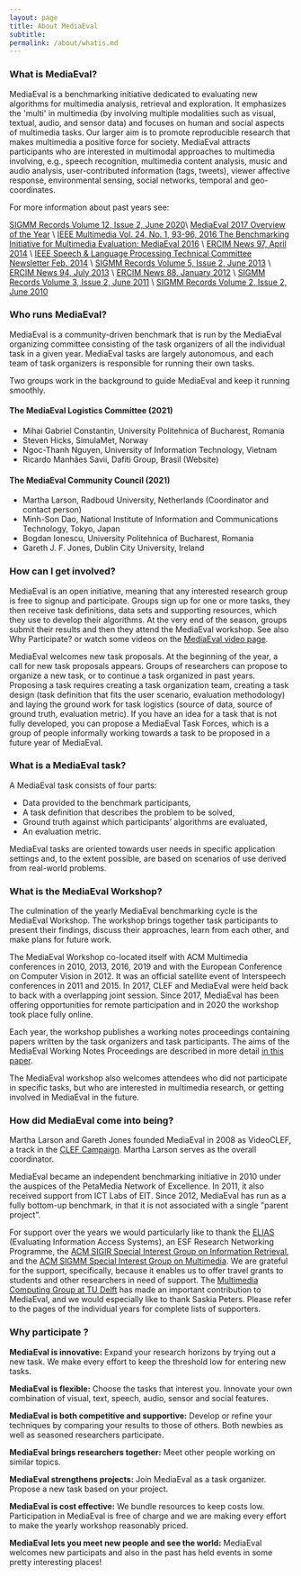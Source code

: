 ```yaml
---
layout: page
title: About MediaEval
subtitle: 
permalink: /about/whatis.md
---
```

### What is MediaEval?

MediaEval is a benchmarking initiative dedicated to evaluating new algorithms for multimedia analysis, retrieval and exploration. It emphasizes the 'multi' in multimedia (by involving multiple modalities such as visual, textual, audio, and sensor data) and focuses on human and social aspects of multimedia tasks. Our larger aim is to promote reproducible research that makes multimedia a positive force for society. MediaEval attracts participants who are interested in multimodal approaches to multimedia involving, e.g., speech recognition, multimedia content analysis, music and audio analysis, user-contributed information (tags, tweets), viewer affective response, environmental sensing, social networks, temporal and geo-coordinates.

For more information about past years see:

[SIGMM Records Volume 12, Issue 2, June 2020](https://records.sigmm.org/2020/07/08/mediaeval-multimedia-evaluation-benchmark-tenth-anniversary-and-counting/)\\
[MediaEval 2017 Overview of the Year](https://youtu.be/3eE8A2mC2aw) \\
[IEEE Multimedia Vol. 24, No. 1, 93-96, 2016 The Benchmarking Initiative for Multimedia Evaluation: MediaEval 2016](http://ieeexplore.ieee.org/stamp/stamp.jsp?tp=&arnumber=7849098) \\
[ERCIM News 97, April 2014](http://ercim-news.ercim.eu/en97/events/mediaeval-2013-evaluation-campaign) \\
[IEEE Speech & Language Processing Technical Committee Newsletter Feb. 2014](http://www.signalprocessingsociety.org/technical-committees/list/sl-tc/spl-nl/2014-02/sltc-newsletter-february-2014-mediaeval-2013/) \\
[SIGMM Records Volume 5, Issue 2, June 2013](http://records.sigmm.ndlab.net/2013/07/mediaeval-multimedia-benchmark-highlights-from-the-ongoing-2013-season/) \\
[ERCIM News 94, July 2013](http://ercim-news.ercim.eu/en94/events/mediaeval-2012-evaluation-campaign) \\
[ERCIM News 88, January 2012](http://ercim-news.ercim.eu/en88/events/mediaeval-2011-evaluation-campaign) \\
[SIGMM Records Volume 3, Issue 2, June 2011](http://sigmm.org/records/records1102/featured01.html) \\
[SIGMM Records Volume 2, Issue 2, June 2010](http://www.sigmm.org/records/records1002/featured03)

### Who runs MediaEval?
MediaEval is a community-driven benchmark that is run by the MediaEval organizing committee consisting of the task organizers of all the individual task in a given year. MediaEval tasks are largely autonomous, and each team of task organizers is responsible for running their own tasks.

Two groups work in the background to guide MediaEval and keep it running smoothly.

#### The MediaEval Logistics Committee (2021)
* Mihai Gabriel Constantin, University Politehnica of Bucharest, Romania
* Steven Hicks, SimulaMet, Norway
* Ngoc-Thanh Nguyen, University of Information Technology, Vietnam
* Ricardo Manhães Savii, Dafiti Group, Brasil (Website)

#### The MediaEval Community Council (2021)
* Martha Larson, Radboud University, Netherlands (Coordinator and contact person)
* Minh-Son Dao, National Institute of Information and Communications Technology, Tokyo, Japan
* Bogdan Ionescu, University Politehnica of Bucharest, Romania
* Gareth J. F. Jones, Dublin City University, Ireland


### How can I get involved?
MediaEval is an open initiative, meaning that any interested research group is free to signup and participate. Groups sign up for one or more tasks, they then receive task definitions, data sets and supporting resources, which they use to develop their algorithms. At the very end of the season, groups submit their results and then they attend the MediaEval workshop. See also Why Participate? or watch some videos on the [MediaEval video page](http://www.multimediaeval.org/video/index.html).

MediaEval welcomes new task proposals. At the beginning of the year, a call for new task proposals appears. Groups of researchers can propose to organize a new task, or to continue a task organized in past years. Proposing a task requires creating a task organization team, creating a task design (task definition that fits the user scenario, evaluation methodology) and laying the ground work for task logistics (source of data, source of ground truth, evaluation metric). If you have an idea for a task that is not fully developed, you can propose a MediaEval Task Forces, which is a group of people informally working towards a task to be proposed in a future year of MediaEval.

### What is a MediaEval task?
A MediaEval task consists of four parts:
* Data provided to the benchmark participants,
* A task definition that describes the problem to be solved,
* Ground truth against which participants’ algorithms are evaluated,
* An evaluation metric.

MediaEval tasks are oriented towards user needs in specific application settings and, to the extent possible, are based on scenarios of use derived from real-world problems.

### What is the MediaEval Workshop?

The culmination of the yearly MediaEval benchmarking cycle is the MediaEval Workshop. The workshop brings together task participants to present their findings, discuss their approaches, learn from each other, and make plans for future work. 

The MediaEval Workshop co-located itself with ACM Multimedia conferences in 2010, 2013, 2016, 2019 and with the European Conference on Computer Vision in 2012. It was an official satellite event of Interspeech conferences in 2011 and 2015. In 2017, CLEF and MediaEval were held back to back with a overlapping joint session. Since 2017, MediaEval has been offering opportunities for remote participation and in 2020 the workshop took place fully online.

Each year, the workshop publishes a working notes proceedings containing papers written by the task organizers and task participants. The aims of the MediaEval Working Notes Proceedings are described in more detail [in this paper](http://ceur-ws.org/Vol-1436/Paper90.pdf).

The MediaEval workshop also welcomes attendees who did not participate in specific tasks, but who are interested in multimedia research, or getting involved in MediaEval in the future.

### How did MediaEval come into being?
Martha Larson and Gareth Jones founded MediaEval in 2008 as VideoCLEF, a track in the [CLEF Campaign](http://www.clef-campaign.org/). Martha Larson serves as the overall coordinator. 

MediaEval became an independent benchmarking initiative in 2010 under the auspices of the PetaMedia Network of Excellence. In 2011, it also received support from ICT Labs of EIT. Since 2012, MediaEval has run as a fully bottom-up benchmark, in that it is not associated with a single "parent project".

For support over the years we would particularly like to thank the [ELIAS](http://elias-network.eu/) (Evaluating Information Access Systems), an ESF Research Networking Programme, the [ACM SIGIR Special Interest Group on Information Retrieval](http://sigir.org/), and the [ACM SIGMM Special Interest Group on Multimedia](http://sigmm.org/). We are grateful for the support, specifically, because it enables us to offer travel grants to students and other researchers in need of support. The [Multimedia Computing Group at TU Delft](https://www.tudelft.nl/ewi/over-de-faculteit/afdelingen/intelligent-systems/multimedia-computing/) has made an important contribution to MediaEval, and we would especially like to thank Saskia Peters. Please refer to the pages of the individual years for complete lists of supporters. 

### Why participate ?

**MediaEval is innovative:** Expand your research horizons by trying out a new task. We make every effort to keep the threshold low for entering new tasks.

**MediaEval is flexible:** Choose the tasks that interest you. Innovate your own combination of visual, text, speech, audio, sensor and social features.

**MediaEval is both competitive and supportive:** Develop or refine your techniques by comparing your results to those of others. Both newbies as well as seasoned researchers participate.

**MediaEval brings researchers together:** Meet other people working on similar topics.

**MediaEval strengthens projects:** Join MediaEval as a task organizer. Propose a new task based on your project.

**MediaEval is cost effective:** We bundle resources to keep costs low. Participation in MediaEval is free of charge and we are making every effort to make the yearly workshop reasonably priced.

**MediaEval lets you meet new people and see the world:** MediaEval welcomes new participats and also in the past has held events in some pretty interesting places!
